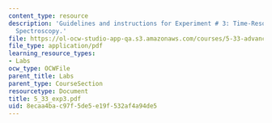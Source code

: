 ```yaml
---
content_type: resource
description: 'Guidelines and instructions for Experiment # 3: Time-Resolved Electronic
  Spectroscopy.'
file: https://ol-ocw-studio-app-qa.s3.amazonaws.com/courses/5-33-advanced-chemical-experimentation-and-instrumentation-fall-2007/8ecaa4bac97f5de5e19f532af4a94de5_5_33_exp3.pdf
file_type: application/pdf
learning_resource_types:
- Labs
ocw_type: OCWFile
parent_title: Labs
parent_type: CourseSection
resourcetype: Document
title: 5_33_exp3.pdf
uid: 8ecaa4ba-c97f-5de5-e19f-532af4a94de5
---
```

